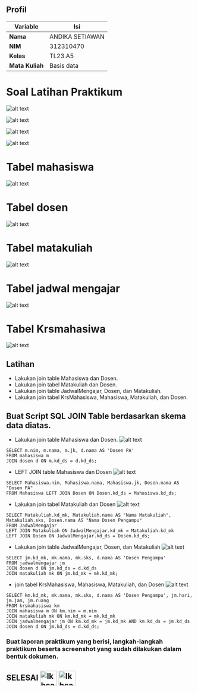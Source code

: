 ## Profil
| Variable | Isi |
| -------- | --- |
| **Nama** | ANDIKA SETIAWAN |
| **NIM** | 312310470    |
| **Kelas** | TI.23.A5 |
| **Mata Kuliah** | Basis data |

# Soal Latihan Praktikum 

![alt text](<Image/Tabel 1.png>)

![alt text](<Image/Tabel 2.png>)

![alt text](<Image/Tabel 3.png>)

![alt text](<Image/Tabel 4.png>)

# Tabel mahasiswa
![alt text](<Image/image 1.png>)

# Tabel dosen
![alt text](<Image/image 2.png>)

# Tabel matakuliah
![alt text](<Image/image 3.png>)

# Tabel jadwal mengajar
![alt text](<Image/image 4.png>)

# Tabel Krsmahasiwa
![alt text](<Image/image 5.png>)

## Latihan

- Lakukan join table Mahasiswa dan Dosen.
- Lakukan join tabel Matakuliah dan Dosen.
- Lakukan join table JadwalMengajar, Dosen, dan Matakuliah.
- Lakukan join tabel KrsMahasiswa, Mahasiswa, Matakuliah, dan Dosen.

## Buat Script SQL JOIN Table berdasarkan skema data diatas.

- Lakukan join table Mahasiswa dan Dosen.
![alt text](<Image/image 6.png>)
```
SELECT m.nim, m.nama, m.jk, d.nama AS 'Dosen PA'
FROM mahasiswa m
JOIN dosen d ON m.kd_ds = d.kd_ds;
```
- LEFT JOIN table Mahasiswa dan Dosen
![alt text](<Image/image 7.png>)
```
SELECT Mahasiswa.nim, Mahasiswa.nama, Mahasiswa.jk, Dosen.nama AS "Dosen PA"
FROM Mahasiswa LEFT JOIN Dosen ON Dosen.kd_ds = Mahasiswa.kd_ds;
```

- Lakukan join tabel Matakuliah dan Dosen
![alt text](<Image/image 8.png>)
```
SELECT Matakuliah.kd_mk, Matakuliah.nama AS "Nama Matakuliah", Matakuliah.sks, Dosen.nama AS "Nama Dosen Pengampu"
FROM JadwalMengajar
LEFT JOIN Matakuliah ON JadwalMengajar.kd_mk = Matakuliah.kd_mk
LEFT JOIN Dosen ON JadwalMengajar.kd_ds = Dosen.kd_ds;

```
- Lakukan join table JadwalMengajar, Dosen, dan Matakuliah
![alt text](<Image/image 9.png>)
```
SELECT jm.kd_mk, mk.nama, mk.sks, d.nama AS 'Dosen Pengampu'
FROM jadwalmengajar jm
JOIN dosen d ON jm.kd_ds = d.kd_ds
JOIN matakuliah mk ON jm.kd_mk = mk.kd_mk;
```
-  join tabel KrsMahasiswa, Mahasiswa, Matakuliah, dan Dosen
![alt text](Image/image10.png)
```
SELECT km.kd_mk, mk.nama, mk.sks, d.nama AS 'Dosen Pengampu', jm.hari, jm.jam, jm.ruang
FROM krsmahasiswa km
JOIN mahasiswa m ON km.nim = m.nim
JOIN matakuliah mk ON km.kd_mk = mk.kd_mk
JOIN jadwalmengajar jm ON km.kd_mk = jm.kd_mk AND km.kd_ds = jm.kd_ds
JOIN dosen d ON jm.kd_ds = d.kd_ds;
```

### Buat laporan praktikum yang berisi, langkah-langkah praktikum beserta screenshot yang sudah dilakukan dalam bentuk dokumen.

## SELESAI <img align="center" alt="Ikhsan-Python" height="40" width="45" src="https://em-content.zobj.net/source/microsoft-teams/337/student_1f9d1-200d-1f393.png"> <img align="center" alt="Ikhsan-Python" height="40" width="45" src="https://em-content.zobj.net/thumbs/160/twitter/348/flag-indonesia_1f1ee-1f1e9.png">
